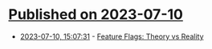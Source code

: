 # [Published on 2023-07-10](index.md)

* [2023-07-10, 15:07:31](https://lobste.rs/s/b8gubk/feature_flags_theory_vs_reality) - [Feature Flags: Theory vs Reality](https://bpapillon.com/post/feature-flags-theory-vs-reality/)
